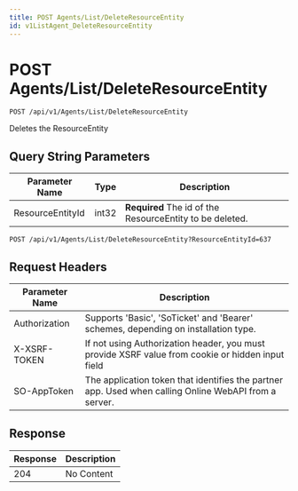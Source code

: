 ```yaml
---
title: POST Agents/List/DeleteResourceEntity
id: v1ListAgent_DeleteResourceEntity
---
```


# POST Agents/List/DeleteResourceEntity

```http
POST /api/v1/Agents/List/DeleteResourceEntity
```

Deletes the ResourceEntity







## Query String Parameters

| Parameter Name | Type |  Description |
|----------------|------|--------------|
| ResourceEntityId | int32 | **Required** The id of the ResourceEntity to be deleted. |

```http
POST /api/v1/Agents/List/DeleteResourceEntity?ResourceEntityId=637
```


## Request Headers

| Parameter Name | Description |
|----------------|-------------|
| Authorization  | Supports 'Basic', 'SoTicket' and 'Bearer' schemes, depending on installation type. |
| X-XSRF-TOKEN   | If not using Authorization header, you must provide XSRF value from cookie or hidden input field |
| SO-AppToken | The application token that identifies the partner app. Used when calling Online WebAPI from a server. |


## Response


| Response | Description |
|----------------|-------------|
| 204 | No Content |